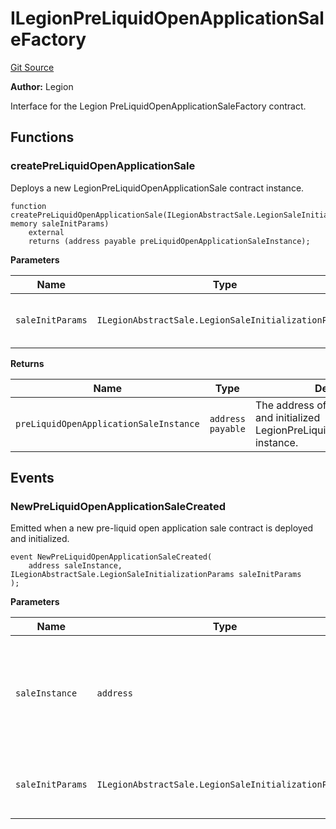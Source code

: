 # ILegionPreLiquidOpenApplicationSaleFactory
[Git Source](https://github.com/Legion-Team/legion-protocol-contracts/blob/85d479ea08d148a380138b535ed11768adee16de/src/interfaces/factories/ILegionPreLiquidOpenApplicationSaleFactory.sol)

**Author:**
Legion

Interface for the Legion PreLiquidOpenApplicationSaleFactory contract.


## Functions
### createPreLiquidOpenApplicationSale

Deploys a new LegionPreLiquidOpenApplicationSale contract instance.


```solidity
function createPreLiquidOpenApplicationSale(ILegionAbstractSale.LegionSaleInitializationParams memory saleInitParams)
    external
    returns (address payable preLiquidOpenApplicationSaleInstance);
```
**Parameters**

|Name|Type|Description|
|----|----|-----------|
|`saleInitParams`|`ILegionAbstractSale.LegionSaleInitializationParams`|The Legion sale initialization parameters.|

**Returns**

|Name|Type|Description|
|----|----|-----------|
|`preLiquidOpenApplicationSaleInstance`|`address payable`|The address of the newly deployed and initialized LegionPreLiquidOpenApplicationSale instance.|


## Events
### NewPreLiquidOpenApplicationSaleCreated
Emitted when a new pre-liquid open application sale contract is deployed and initialized.


```solidity
event NewPreLiquidOpenApplicationSaleCreated(
    address saleInstance, ILegionAbstractSale.LegionSaleInitializationParams saleInitParams
);
```

**Parameters**

|Name|Type|Description|
|----|----|-----------|
|`saleInstance`|`address`|The address of the newly deployed pre-liquid open application sale contract.|
|`saleInitParams`|`ILegionAbstractSale.LegionSaleInitializationParams`|The Legion sale initialization parameters used.|

